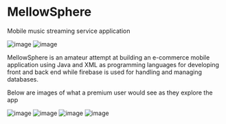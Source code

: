 # MellowSphere
 Mobile music streaming service application
  
![image](https://github.com/Aahad143/MellowSphere/assets/122348490/aa5aeacc-1266-4b8c-accb-22b575c0c517)
![image](https://github.com/Aahad143/MellowSphere/assets/122348490/3101428c-7310-4e2a-823a-93e26f6308f4)


MellowSphere is an amateur attempt at building an e-commerce mobile application using Java and XML as programming languages for developing front and back end while firebase is used for handling and managing databases.

Below are images of what a premium user would see as they explore the app

![image](https://github.com/Aahad143/MellowSphere/assets/122348490/67bbf8fe-1368-44ca-adba-bacdfbf1436c)
![image](https://github.com/Aahad143/MellowSphere/assets/122348490/c61cad5b-98c8-45aa-8526-ec24d53b0c78)
![image](https://github.com/Aahad143/MellowSphere/assets/122348490/a9c979ae-d89d-4f93-b308-ac2c05247cc7)
![image](https://github.com/Aahad143/MellowSphere/assets/122348490/021a0fa3-46a6-415a-ab6d-2c7131f4ce67)
